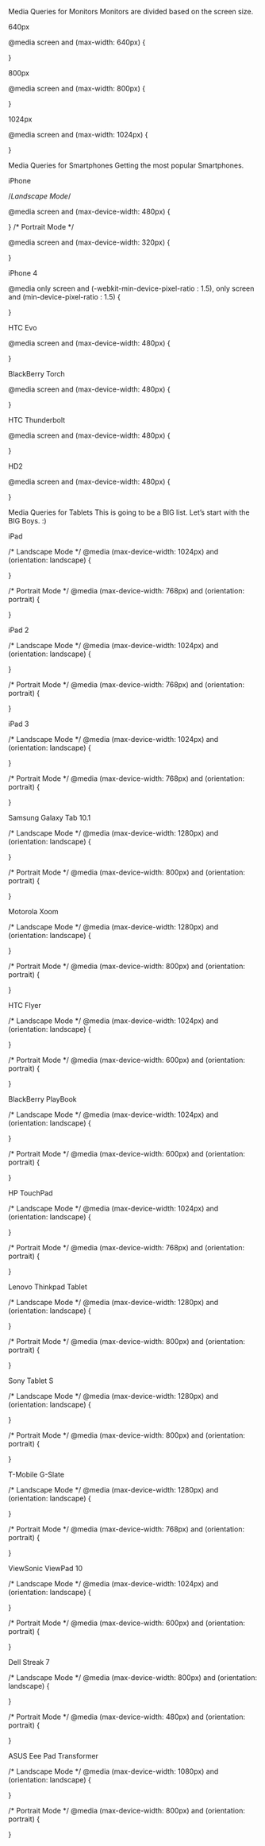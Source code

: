 Media Queries for Monitors
Monitors are divided based on the screen size.

640px

@media screen and (max-width: 640px) 
{ 

}

800px

@media screen and (max-width: 800px) 
{ 

}

1024px

@media screen and (max-width: 1024px) 
{ 

}

Media Queries for Smartphones
Getting the most popular Smartphones.

iPhone

/*Landscape Mode*/

@media screen and (max-device-width: 480px) 
{ 

}
/* Portrait Mode */

@media screen and (max-device-width: 320px) 
{ 

}

iPhone 4

@media only screen and (-webkit-min-device-pixel-ratio : 1.5), 
only screen and (min-device-pixel-ratio : 1.5) 
{ 

}

HTC Evo

@media screen and (max-device-width: 480px) 
{ 

}

BlackBerry Torch

@media screen and (max-device-width: 480px) 
{ 

}

HTC Thunderbolt

@media screen and (max-device-width: 480px) 
{ 

}

HD2

@media screen and (max-device-width: 480px) 
{ 

}

Media Queries for Tablets
This is going to be a BIG list. Let’s start with the BIG Boys. :)

iPad

/* Landscape Mode */
@media (max-device-width: 1024px) and (orientation: landscape) 
{ 

}

/* Portrait Mode */
@media (max-device-width: 768px) and (orientation: portrait) 
{ 

}

iPad 2

/* Landscape Mode */
@media (max-device-width: 1024px) and (orientation: landscape) 
{ 

}

/* Portrait Mode */
@media (max-device-width: 768px) and (orientation: portrait) 
{ 

}

iPad 3

/* Landscape Mode */
@media (max-device-width: 1024px) and (orientation: landscape) 
{ 

}

/* Portrait Mode */
@media (max-device-width: 768px) and (orientation: portrait) 
{ 

}

Samsung Galaxy Tab 10.1

/* Landscape Mode */
@media (max-device-width: 1280px) and (orientation: landscape) 
{ 

}

/* Portrait Mode */
@media (max-device-width: 800px) and (orientation: portrait) 
{ 

}

Motorola Xoom

/* Landscape Mode */
@media (max-device-width: 1280px) and (orientation: landscape) 
{ 

}

/* Portrait Mode */
@media (max-device-width: 800px) and (orientation: portrait) 
{ 

}

HTC Flyer

/* Landscape Mode */
@media (max-device-width: 1024px) and (orientation: landscape) 
{ 

}

/* Portrait Mode */
@media (max-device-width: 600px) and (orientation: portrait) 
{ 

}

BlackBerry PlayBook

/* Landscape Mode */
@media (max-device-width: 1024px) and (orientation: landscape) 
{ 

}

/* Portrait Mode */
@media (max-device-width: 600px) and (orientation: portrait) 
{ 

}

HP TouchPad

/* Landscape Mode */
@media (max-device-width: 1024px) and (orientation: landscape) 
{ 

}

/* Portrait Mode */
@media (max-device-width: 768px) and (orientation: portrait) 
{ 

}

Lenovo Thinkpad Tablet

/* Landscape Mode */
@media (max-device-width: 1280px) and (orientation: landscape) 
{ 

}

/* Portrait Mode */
@media (max-device-width: 800px) and (orientation: portrait) 
{ 

}

Sony Tablet S

/* Landscape Mode */
@media (max-device-width: 1280px) and (orientation: landscape) 
{ 

}

/* Portrait Mode */
@media (max-device-width: 800px) and (orientation: portrait) 
{ 

}

T-Mobile G-Slate

/* Landscape Mode */
@media (max-device-width: 1280px) and (orientation: landscape) 
{ 

}

/* Portrait Mode */
@media (max-device-width: 768px) and (orientation: portrait) 
{ 

}

ViewSonic ViewPad 10

/* Landscape Mode */
@media (max-device-width: 1024px) and (orientation: landscape) 
{ 

}

/* Portrait Mode */
@media (max-device-width: 600px) and (orientation: portrait) 
{ 

}

Dell Streak 7

/* Landscape Mode */
@media (max-device-width: 800px) and (orientation: landscape) 
{ 

}

/* Portrait Mode */
@media (max-device-width: 480px) and (orientation: portrait) 
{ 

}

ASUS Eee Pad Transformer

/* Landscape Mode */
@media (max-device-width: 1080px) and (orientation: landscape) 
{ 

}

/* Portrait Mode */
@media (max-device-width: 800px) and (orientation: portrait) 
{ 

}

